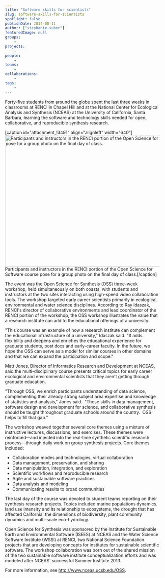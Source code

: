 ```yaml
---
title: "Software skills for scientists"
slug: software-skills-for-scientists
spotlight: false
publishDate: 2014-08-11
author: ["stephanie-suber"]
featuredImage: null
groups:
    - 
projects:
    - 
people:
    - 
teams: 
    - 
collaborations:
    - 
tags:
    - 
---
```

Forty-five students from around the globe spent the last three weeks in classrooms at RENCI in Chapel Hill and at the National Center for Ecological Analysis and Synthesis (NCEAS) at the University of California, Santa Barbara, learning the software and technology skills needed for open, collaborative, and reproducible synthesis research.

[caption id="attachment_13491" align="alignleft" width="640"]<img class="size-news-large wp-image-13491" src="https://renci.org/wp-content/uploads/2014/08/group-pic-ncds1-640x426.jpg" alt="Participants and instructors in the RENCI portion of the Open Science for Software course pose for a group photo on the final day of class. " width="640" height="426" /> Participants and instructors in the RENCI portion of the Open Science for Software course pose for a group photo on the final day of class.[/caption]



The event was the Open Science for Synthesis (OSS) three-week workshop, held simultaneously on both coasts, with students and instructors at the two sites interacting using high-speed video collaboration tools. The workshop targeted early career scientists primarily in ecological, environmental and water science disciplines. According to Ray Idaszak, RENCI's director of collaborative environments and lead coordinator of the RENCI portion of the workshop, the OSS workshop illustrates the value that a research institute can add to the educational offerings of a university.

"This course was an example of how a research institute can complement the educational infrastructure of a university," Idaszak said. "It adds flexibility and deepens and enriches the educational experience for graduate students, post docs and early-career faculty. In the future, we hope the OSS can serve as a model for similar courses in other domains and that we can expand the participation and scope."

Matt Jones, Director of Informatics Research and Development at NCEAS, said the multi-disciplinary course presents critical topics for early career ecological and environmental scientists that they aren't getting through graduate education.

"Through OSS, we enrich participants understanding of data science, complementing their already strong subject area expertise and knowledge of statistics and analysis," Jones said.  "These skills in data management, software design and development for science, and collaborative synthesis should be taught throughout graduate schools around the country.  OSS helps to fill that gap."

The workshop weaved together several core themes using a mixture of instructive lectures, discussions, and exercises. These themes were reinforced—and injected into the real-time synthetic scientific research process—through daily work on group synthesis projects. Core themes included:
<ul>
	<li>Collaboration modes and technologies, virtual collaboration</li>
	<li>Data management, preservation, and sharing</li>
	<li>Data manipulation, integration, and exploration</li>
	<li>Scientific workflows and reproducible research</li>
	<li>Agile and sustainable software practices</li>
	<li>Data analysis and modeling</li>
	<li>Communicating results to broad communities</li>
</ul>
The last day of the course was devoted to student teams reporting on their synthesis research projects. Topics included marine populations dynamics, land use intensity and its relationship to ecosystems, the drought that has affected California, the dimensions of biodiversity, plant community dynamics and multi-scale eco-hydrology.

Open Science for Synthesis was sponsored by the Institute for Sustainable Earth and Environmental Software (ISEES) at NCEAS and the Water Science Software Institute (WSSI) at RENCI, two National Science Foundation projects that are developing concepts for institutes for sustainable scientific software. The workshop collaboration was born out of the shared mission of the two sustainable software institute conceptualization efforts and was modeled after NCEAS' successful Summer Institute 2013.

For more information, see <a href="http://www.nceas.ucsb.edu/OSS">http://www.nceas.ucsb.edu/OSS</a>.
